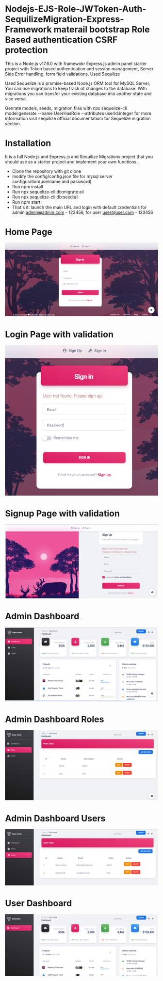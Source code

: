 # Nodejs-EJS-Role-JWToken-Auth-SequilizeMigration-Express-Framework materail bootstrap Role Based authentication CSRF protection

This is a Node.js v17.6.0 with framewokr Express.js admin panel starter project with Token based authentication and session management, Server Side Error handling, form field validations. Used Sequilize 

Used Sequelize is a promise-based Node.js ORM tool for MySQL Server, You can use migrations to keep track of changes to the database. With migrations you can transfer your existing database into another state and vice versa.

Genrate models, seeds, migration files with npx sequelize-cli model:generate --name UserHasRole --attributes userId:integer for more information visit sequilize official documentatiom for Sequelize migration section.

# Installation
It is a full Node.js and Express.js and Sequilize Migrations project that you should use as a starter project and implement your own functions.

* Clone the repository with git clone
* modify the config/config.json file for mysql server configuration(username and password)
* Run npm install
* Run npx sequelize-cli db:migrate:all
* Run npx sequelize-cli db:seed:all
* Run npm start
* That's it: launch the main URL and login with default credentials for admin admin@admin.com - 123456, for user user@user.com - 123456

# Home Page
![picture alt](https://github.com/Mahanteshkumbar/Nodejs-EJS-Role-JWToken-Auth-SequilizeMigration-Express-Framework/blob/main/snapshots/homepage.png)

# Login Page with validation
![picture alt](https://github.com/Mahanteshkumbar/Nodejs-EJS-Role-JWToken-Auth-SequilizeMigration-Express-Framework/blob/main/snapshots/servervalidation.png)

# Signup Page with validation
![picture alt](https://github.com/Mahanteshkumbar/Nodejs-EJS-Role-JWToken-Auth-SequilizeMigration-Express-Framework/blob/main/snapshots/register.png)

# Admin Dashboard
![picture alt](https://github.com/Mahanteshkumbar/Nodejs-EJS-Role-JWToken-Auth-SequilizeMigration-Express-Framework/blob/main/snapshots/dashboard.png)

# Admin Dashboard Roles
![picture alt](https://github.com/Mahanteshkumbar/Nodejs-EJS-Role-JWToken-Auth-SequilizeMigration-Express-Framework/blob/main/snapshots/dashboard1.png)

# Admin Dashboard Users
![picture alt](https://github.com/Mahanteshkumbar/Nodejs-EJS-Role-JWToken-Auth-SequilizeMigration-Express-Framework/blob/main/snapshots/dashboard2.png)

# User Dashboard
![picture alt](https://github.com/Mahanteshkumbar/Nodejs-EJS-Role-JWToken-Auth-SequilizeMigration-Express-Framework/blob/main/snapshots/userdashboard.png)
